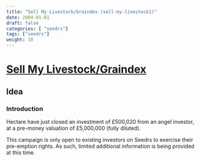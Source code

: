 ```yaml
---
title: "Sell My Livestock/Graindex (sell-my-livestock1)"
date: 2004-01-01
draft: false
categories: [ "seedrs"]
tags: ["seedrs"]
weight: 10
---
```


# [Sell My Livestock/Graindex](https://www.seedrs.com/sell-my-livestock1)

## Idea

### Introduction

Hectare have just closed an investment of £500,020 from an angel investor, at a pre-money valuation of £5,000,000 (fully diluted).

This campaign is only open to existing investors on Seedrs to exercise their pre-emption rights. As such, limited additional information is being provided at this time.

